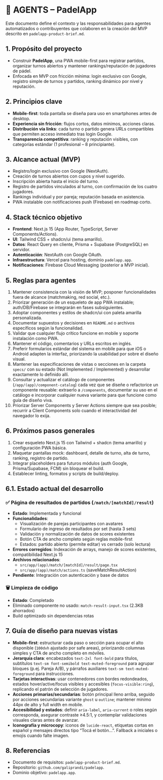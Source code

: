 # 🤖 AGENTS – PadelApp

Este documento define el contexto y las responsabilidades para agentes automatizados o contribuyentes que colaboren en la creación del MVP descrito en `padelapp-product-brief.md`.

## 1. Propósito del proyecto
- Construir **PadelApp**, una PWA mobile-first para registrar partidos, organizar turnos abiertos y mantener rankings/reputación de jugadores de pádel.
- Enfocada en MVP con fricción mínima: login exclusivo con Google, registro simple de turnos y partidos, ranking dinámico por nivel y reputación.

## 2. Principios clave
- **Mobile-first**: toda pantalla se diseña para uso en smartphones antes de desktop.
- **Experiencia sin fricción**: flujos cortos, datos mínimos, acciones claras.
- **Distribución vía links**: cada turno o partido genera URLs compartibles que permiten acceso inmediato tras login Google.
- **Transparencia competitiva**: ranking y reputación visibles, con categorías estándar (1 profesional – 8 principiante).

## 3. Alcance actual (MVP)
- Registro/login exclusivo con Google (NextAuth).
- Creación de turnos abiertos con cupos y nivel sugerido.
- Inscripción abierta hasta el inicio del turno.
- Registro de partidos vinculados al turno, con confirmación de los cuatro jugadores.
- Rankings individual y por pareja; reputación basada en asistencia.
- PWA instalable con notificaciones push (Firebase) en roadmap corto.

## 4. Stack técnico objetivo
- **Frontend**: Next.js 15 (App Router, TypeScript, Server Components/Actions).
- **UI**: Tailwind CSS + shadcn/ui (tema amarillo).
- **Datos**: React Query en cliente, Prisma + Supabase (PostgreSQL) en servidor.
- **Autenticación**: NextAuth con Google OAuth.
- **Infraestructura**: Vercel para hosting, dominio `padelapp.app`.
- **Notificaciones**: Firebase Cloud Messaging (posterior a MVP inicial).

## 5. Reglas para agentes
1. Mantener consistencia con la visión de MVP; posponer funcionalidades fuera de alcance (matchmaking, red social, etc.).
2. Priorizar generación de un esqueleto de app PWA instalable; auth/DB/Firebase se integrarán en fases subsiguientes.
3. Adoptar componentes y estilos de shadcn/ui con paleta amarilla personalizada.
4. Documentar supuestos y decisiones en `README.md` o archivos específicos según la funcionalidad.
5. Validar que cualquier flujo crítico funcione en mobile y soporte instalación como PWA.
6. Mantener el código, comentarios y URLs escritos en inglés.
7. Preferir formularios estándar del sistema en mobile para que iOS o Android adapten la interfaz, priorizando la usabilidad por sobre el diseño visual.
8. Mantener las especificaciones de vistas o secciones en la carpeta `specs/` con su estado (Not Implemented / Implemented) y desarrollar exactamente lo definido allí.
9. Consultar y actualizar el catálogo de componentes (`/app/(app)/component-catalog`) cada vez que se diseñe o refactorice un componente reusable: extraerlo a `/components`, documentar su uso en el catálogo e incorporar cualquier nueva variante para que funcione como guía de diseño viva.
10. Priorizar Server Components y Server Actions siempre que sea posible; recurrir a Client Components solo cuando el interactividad del navegador lo exija.

## 6. Próximos pasos generales
1. Crear esqueleto Next.js 15 con Tailwind + shadcn (tema amarillo) y configuración PWA básica.
2. Maquetar pantallas mock: dashboard, detalle de turno, alta de turno, ranking, registro de partido.
3. Integrar placeholders para futuros módulos (auth Google, Prisma/Supabase, FCM) sin bloquear el build.
4. Establecer linting, formatos y scripts de build/deploy.

## 6.1. Estado actual del desarrollo
### ✅ Página de resultados de partidos (`/match/[matchId]/result`)
- **Estado**: Implementada y funcional
- **Funcionalidades**:
  - Visualización de parejas participantes con avatares
  - Formulario de ingreso de resultados por set (hasta 3 sets)
  - Validación y normalización de datos de scores existentes
  - Botón CTA de ancho completo según reglas mobile-first
  - Estados: partido abierto (permite editar) vs cerrado (solo lectura)
- **Errores corregidos**: Indexación de arrays, manejo de scores existentes, compatibilidad Next.js 15
- **Archivos relacionados**: 
  - `src/app/(app)/match/[matchId]/result/page.tsx`
  - `src/app/(app)/match/actions.ts` (saveMatchResultAction)
- **Pendiente**: Integración con autenticación y base de datos

### 🗑️ Limpieza de código
- **Estado**: Completado
- Eliminado componente no usado: `match-result-input.tsx` (2.3KB ahorrados)
- Build optimizado sin dependencias rotas

## 7. Guía de diseño para nuevas vistas
- **Mobile-first**: estructurar cada paso o sección para ocupar el alto disponible (`100dvh` ajustado por safe areas), priorizando columnas simples y CTA de ancho completo en móviles.
- **Jerarquía clara**: encabezados `text-2xl font-bold` para títulos, subtítulos `text-sm font-semibold text-muted-foreground` para agrupar bloques (p.ej. Pareja A/B), y párrafos auxiliares `text-sm text-muted-foreground` para instrucciones.
- **Tarjetas interactivas**: usar contenedores con bordes redondeados, estados hover/active/focus visibles y accesibles (`focus-visible:ring`), replicando el patrón de selección de jugadores.
- **Acciones primarias/secundarias**: botón principal lleno arriba, seguido por acciones secundarias variante `ghost` u `outline`; mantener mínimo 44px de alto y full width en mobile.
- **Accesibilidad y estados**: definir `aria-label`, `aria-current` o roles según corresponda, asegurar contraste ≥4.5:1, y contemplar validaciones visuales claras antes de avanzar.
- **Iconografía y microcopy**: iconos de `lucide-react`, etiquetas cortas en español y mensajes directos tipo “Tocá el botón…”. Fallback a iniciales o emojis cuando falte imagen.

## 8. Referencias
- Documento de requisitos: `padelapp-product-brief.md`.
- Repositorio: `github.com/galiprandi/padelapp`.
- Dominio objetivo: `padelapp.app`.
